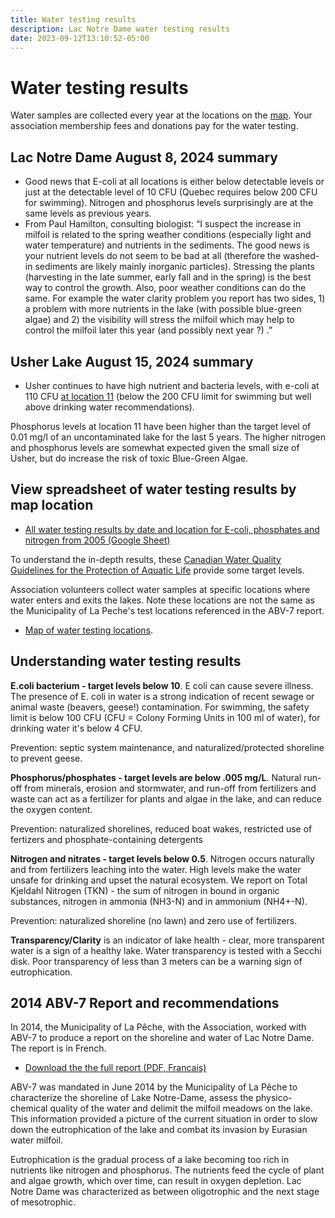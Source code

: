 ```yaml
---
title: Water testing results
description: Lac Notre Dame water testing results
date: 2023-09-12T13:10:52-05:00
---
```


# Water testing results 

Water samples are collected every year at the locations on the [map](/map/maps/). Your association membership fees and donations pay for the water testing.

## Lac Notre Dame August 8, 2024 summary

* Good news that E-coli at all locations is either below detectable levels or just at the detectable level of 10 CFU (Quebec requires below 200 CFU for swimming). Nitrogen and phosphorus levels surprisingly are at the same levels as previous years.   
* From Paul Hamilton, consulting biologist: “I suspect the increase in milfoil is related to the spring weather conditions (especially light and water temperature) and nutrients in the sediments. The good news is your nutrient levels do not seem to be bad at all (therefore the washed-in sediments are likely mainly inorganic particles).  Stressing the plants (harvesting in the late summer, early fall and in the spring) is the best way to control the growth. Also, poor weather conditions can do the same. For example the water clarity problem you report has two sides, 1\) a problem with more nutrients in the lake (with possible blue-green algae) and 2\) the visibility will stress the milfoil which may help to control the milfoil later this year (and possibly next year ?) .”


## Usher Lake August 15, 2024 summary  
* Usher continues to have high nutrient and bacteria levels, with e-coli at 110 CFU [at location 11](https://lacnotredame.org/map/maps/) (below the 200 CFU limit for swimming but well above drinking water recommendations). 

Phosphorus levels at location 11 have been higher than the target level of 0.01 mg/l of an uncontaminated lake for the last 5 years. The higher nitrogen and phosphorus levels are somewhat expected given the small size of Usher, but do increase the risk of toxic Blue-Green Algae.


## View spreadsheet of water testing results by map location

* [All water testing results by date and location for E-coli, phosphates and nitrogen from 2005 (Google Sheet)](https://docs.google.com/spreadsheets/d/1dqcUzW8GyrQA3oEBX0YPA8-FLrunVLlIszOkUb7S9H4/edit?usp=sharing)

To understand the in-depth results, these [Canadian Water Quality Guidelines for the Protection of Aquatic Life](/assets/docs/water/water_quality_guidelines.pdf) provide some target levels.

Association volunteers collect water samples at specific locations where water enters and exits the lakes. Note these locations are not the same as the Municipality of La Peche's test locations referenced in the ABV-7 report.  

* [Map of water testing locations](/map/maps/).

## Understanding water testing results

**E.coli bacterium - target levels below 10**. E coli can cause severe illness. The presence of E. coli in water is a strong indication of recent sewage or animal waste (beavers, geese!) contamination. For swimming, the safety limit is below 100 CFU (CFU = Colony Forming Units in 100 ml of water), for drinking water it's below 4 CFU.

Prevention: septic system maintenance, and naturalized/protected shoreline to prevent geese.

**Phosphorus/phosphates - target levels are below .005 mg/L**. Natural run-off from minerals, erosion and stormwater, and run-off from fertilizers and waste can act as a fertilizer for plants and algae in the lake, and can reduce the oxygen content.

Prevention: naturalized shorelines, reduced boat wakes, restricted use of fertizers and phosphate-containing detergents

**Nitrogen and nitrates - target levels below 0.5**. Nitrogen occurs naturally and from fertilizers leaching into the water. High levels make the water unsafe for drinking and upset the natural ecosystem. We report on Total Kjeldahl Nitrogen (TKN) - the sum of nitrogen in bound in organic substances, nitrogen in ammonia (NH3-N) and in ammonium (NH4+-N).

Prevention: naturalized shoreline (no lawn) and zero use of fertilizers.

**Transparency/Clarity** is an indicator of lake health - clear, more transparent water is a sign of a healthy lake. Water transparency is tested with a Secchi disk. Poor transparency of less than 3 meters can be a warning sign of eutrophication.

## 2014 ABV-7 Report and recommendations

In 2014, the Municipality of La Pêche, with the Association, worked with ABV-7 to produce a report on the shoreline and water of Lac Notre Dame. The report is in French.

* [Download the the full report (PDF, Francais)](/assets/docs/water/ABV7_Rapport_Lac_Notre_Dame_2014.pdf)

ABV-7 was mandated in June 2014 by the Municipality of La Pêche to characterize the shoreline of Lake Notre-Dame, assess the physico-chemical quality of the water and delimit the milfoil meadows on the lake. This information provided a picture of the current situation in order to slow down the eutrophication of the lake and combat its invasion by Eurasian water milfoil.

Eutrophication is the gradual process of a lake becoming too rich in nutrients like nitrogen and phosphorus. The nutrients feed the cycle of plant and algae growth, which over time, can result in oxygen depletion. Lac Notre Dame was characterized as between oligotrophic and the next stage of mesotrophic.


